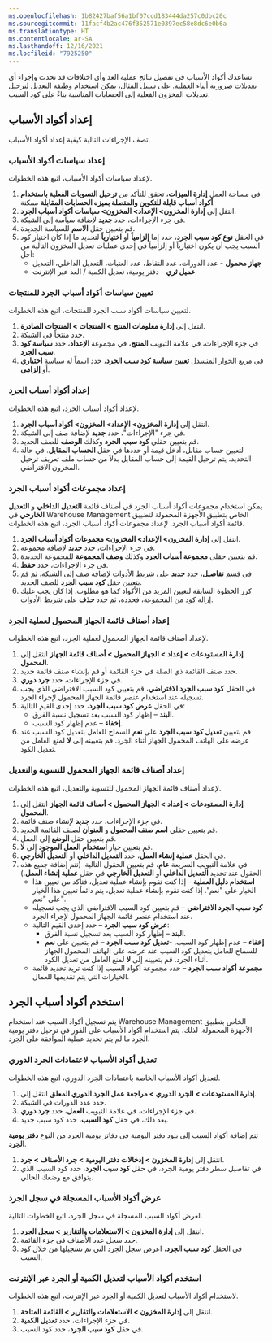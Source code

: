 ```yaml
---
ms.openlocfilehash: 1b82427baf56a1bf07ccd183444da257c0dbc20c
ms.sourcegitcommit: 11facf4b2ac476f352571e0397ec58e8dc6e0b6a
ms.translationtype: HT
ms.contentlocale: ar-SA
ms.lasthandoff: 12/16/2021
ms.locfileid: "7925250"
---
```

تساعدك أكواد الأسباب في تفصيل نتائج عملية العد وأي اختلافات قد تحدث وإجراء أي تعديلات ضرورية أثناء العملية. على سبيل المثال، يمكن استخدام وظيفة التعديل لترحيل تعديلات المخزون الفعلية إلى الحسابات المناسبة بناءً على كود السبب.

## <a name="set-up-reason-codes"></a>إعداد أكواد الأسباب
تصف الإجراءات التالية كيفية إعداد أكواد الأسباب.

### <a name="set-up-reason-code-policies"></a>إعداد سياسات أكواد الأسباب

لإعداد سياسات أكواد الأسباب، اتبع هذه الخطوات.

1.  في مساحة العمل **إدارة الميزات**، تحقق للتأكد من **ترحيل التسويات الفعلية باستخدام أكواد أسباب قابلة للتكوين والمتصلة بميزه الحسابات المقابلة** ممكنة. 
2.  انتقل إلى **إدارة المخزون> الإعداد> المخزون> سياسات أكواد أسباب الجرد**.
3.  في جزء الإجراءات، حدد **جديد** لإضافة سياسة إلى الشبكة.
4.  قم بتعيين حقل **الاسم** للسياسة الجديدة.
5.  في الحقل **نوع كود سبب الجرد**، حدد إما **إلزامياً** أو **اختيارياً** لتحديد ما إذا كان اختيار كود السبب يجب أن يكون اختيارياً أو إلزامياً في إحدى عمليات تعديل المخزون التالية من أجل:
    - **جهاز محمول** - عدد الدورات، عدد النقاط، عدد العتبات، التعديل الداخلي، التعديل
    - **عميل ثري** - دفتر يومية، تعديل الكمية / العد عبر الإنترنت

### <a name="assign-counting-reason-code-policies-to-products"></a>تعيين سياسات أكواد أسباب الجرد للمنتجات

لتعيين سياسات أكواد سبب الجرد للمنتجات، اتبع هذه الخطوات.

1.  انتقل إلى **إدارة معلومات المنتج > المنتجات > المنتجات الصادرة**.
2.  حدد منتجاً في الشبكة.
3.  في جزء الإجراءات، في علامة التبويب **المنتج**، في مجموعة **الإعداد**، حدد **سياسة كود سبب الجرد**. 
4.  في مربع الحوار المنسدل **تعيين سياسة كود سبب الجرد**، حدد اسماً له سياسة **اختياري** أو **إلزامي**.

### <a name="set-up-counting-reason-codes"></a>إعداد أكواد أسباب الجرد

لإعداد أكواد أسباب الجرد، اتبع هذه الخطوات.

1.  انتقل إلى **إدارة المخزون> الإعداد> المخزون> أكواد أسباب الجرد**.
2.  في جزء "الإجراءات"، حدد **جديد** لإضافة صف إلى الشبكة.
3.  قم بتعيين حقلي **كود سبب الجرد** وكذلك **الوصف** للصف الجديد.
4.  لتعيين حساب مقابل، أدخل قيمة أو حددها في حقل **الحساب المقابل**. في حالة التحديد، يتم ترحيل القيمة إلى حساب المقابل بدلاً من حساب ملف تعريف ترحيل المخزون الافتراضي.

### <a name="set-up-counting-reason-code-groups"></a>إعداد مجموعات أكواد أسباب الجرد

يمكن استخدام مجموعات أكواد أسباب الجرد في أصناف قائمة **التعديل الداخلي** و **التعديل الخارجي** في Warehouse Management الخاص بتطبيق الأجهزة المحمولة لتضييق قائمة أكواد أسباب الجرد. لإعداد مجموعات أكواد أسباب الجرد، اتبع هذه الخطوات.

1.  انتقل إلى **إدارة المخزون> الإعداد> المخزون> مجموعات أكواد أسباب الجرد**.
2.  في جزء الإجراءات، حدد **جديد** لإضافة مجموعة.
3.  قم بتعيين حقلي **مجموعة أسباب الجرد** وكذلك **وصف المجموعة** للمجموعة الجديدة.
4.  في جزء الإجراءات، حدد **حفظ**.
5.  في قسم **تفاصيل**، حدد **جديد** على شريط الأدوات لإضافة صف إلى الشبكة. ثم قم بتعيين حقل **كود سبب الجرد** للصف الجديد.
6.  كرر الخطوة السابقة لتعيين المزيد من الأكواد كما هو مطلوب. إذا كان يجب عليك إزالة كود من المجموعة، فحدده، ثم حدد **حذف** على شريط الأدوات.

### <a name="set-up-mobile-device-menu-items-for-a-counting-process"></a>إعداد أصناف قائمة الجهاز المحمول لعملية الجرد

لإعداد أصناف قائمة الجهاز المحمول لعملية الجرد، اتبع هذه الخطوات.


1.  انتقل إلى **‎إدارة المستودعات > إعداد > الجهاز المحمول > أصناف قائمة الجهاز المحمول**.
2.  حدد صنف القائمة ذي الصلة في جزء القائمة أو قم بإنشاء صنف قائمة جديد.
3.  في جزء الإجراءات، حدد **جرد دوري**.
4.  في الحقل **كود سبب الجرد الافتراضي**، قم بتعيين كود السبب الافتراضي الذي يجب تسجيله عند استخدام عنصر قائمة الجهاز المحمول لإجراء الجرد.
5.  في الحقل **عرض كود سبب الجرد**، حدد إحدى القيم التالية:
    - **البند** – إظهار كود السبب بعد تسجيل نسبة الفرق.
    - **إخفاء** – عدم إظهار كود السبب.
6.  قم بتعيين **تعديل كود سبب الجرد** على **نعم** للسماح للعامل بتعديل كود السبب عند عرضه على الهاتف المحمول الجهاز أثناء الجرد. قم بتعيينه إلى **لا** لمنع العامل من تعديل الكود.


### <a name="set-up-mobile-device-menu-items-for-adjustment-in-and-adjustment-out"></a>إعداد أصناف قائمة الجهاز المحمول للتسوية والتعديل
لإعداد أصناف قائمة الجهاز المحمول للتسوية والتعديل، اتبع هذه الخطوات.

1.  انتقل إلى **‎إدارة المستودعات > إعداد > الجهاز المحمول > أصناف قائمة الجهاز المحمول**.
2.  في جزء الإجراءات، حدد **جديد** لإنشاء صنف قائمة.
3.  قم بتعيين حقلي **اسم صنف المحمول** و **العنوان** لصنف القائمة الجديد.
4.  قم بتعيين حقل **الوضع** إلى العمل.
5.  قم بتعيين خيار **‏‫استخدام العمل الموجود‬** إلى **لا**.
6.  في الحقل **عملية إنشاء العمل**، حدد **التعديل الداخلي** أو **التعديل الخارجي**.
7.  في علامة التبويب السريعة **عام**، قم بتعيين الحقول التالية. (تتم إضافة جميع هذه الحقول عند تحديد **التعديل الداخلي** أو **التعديل الخارجي** في حقل **عملية إنشاء العمل**.)
    - **‎استخدام دليل العملية** – إذا كنت تقوم بإنشاء عملية تعديل، فتأكد من تعيين هذا الخيار على "نعم". إذا كنت تقوم بإنشاء عملية تعديل، يتم دائماً تعيين هذا الخيار على "نعم".
    - **كود سبب الجرد الافتراضي** – قم بتعيين كود السبب الافتراضي الذي يجب تسجيله عند استخدام عنصر قائمة الجهاز المحمول لإجراء الجرد.
    - **عرض كود سبب الجرد** – حدد إحدى القيم التالية:
        - **البند** – إظهار كود السبب بعد تسجيل نسبة الفرق.
        - **إخفاء** – عدم إظهار كود السبب.
    -**تعديل كود سبب الجرد** – قم بتعيين على **نعم‏‎** للسماح للعامل بتعديل كود السبب عند عرضه على الهاتف المحمول الجهاز أثناء الجرد. قم بتعيينه إلى **لا** لمنع العامل من تعديل الكود.
    - **مجموعة أكواد سبب الجرد** – حدد مجموعة أكواد السبب إذا كنت تريد تحديد قائمة الخيارات التي يتم تقديمها للعمال.

## <a name="use-counting-reason-codes"></a>استخدم أكواد أسباب الجرد
يتم تسجيل أكواد السبب عند استخدام Warehouse Management الخاص بتطبيق الأجهزة المحمولة. لذلك، يتم استخدام أكواد الأسباب على الفور في ترحيل دفتر يومية الجرد ما لم يتم تحديد عملية الموافقة على الجرد. 

### <a name="modify-reason-codes-for-cycle-count-approvals"></a>تعديل أكواد الأسباب لاعتمادات الجرد الدوري
لتعديل أكواد الأسباب الخاصة باعتمادات الجرد الدوري، اتبع هذه الخطوات.

1.  انتقل إلى **‎إدارة المستودعات > الجرد الدوري > مراجعة عمل الجرد الدوري المعلق**.
2.  حدد عدد الدورات في الشبكة.
3.  في جزء الإجراءات، في علامة التبويب **العمل**، حدد **جرد دوري**. 
4.  بعد ذلك، في حقل **كود السبب**، حدد كود سبب جديد.

تتم إضافة أكواد السبب إلى بنود دفتر اليومية في دفاتر يومية الجرد من النوع **دفتر يومية الجرد**.

1.  انتقل إلى **إدارة المخزون > إدخالات دفتر اليومية > جرد الأصناف > جرد**.
2.  في تفاصيل سطر دفتر يومية الجرد، في حقل **كود سبب الجرد**، حدد كود السبب الذي يتوافق مع وضعك الحالي.

### <a name="view-the-reason-codes-recorded-in-the-counting-history"></a>عرض أكواد الأسباب المسجلة في سجل الجرد 
لعرض أكواد السبب المسجلة في سجل الجرد، اتبع الخطوات التالية.

1.  انتقل إلى **إدارة المخزون > الاستعلامات والتقارير > سجل الجرد**.
2.  حدد سجل عدد الأصناف في جزء القائمة.
3.  في الحقل **كود سبب الجرد**، اعرض سجل الجرد التي تم تسجيلها من خلال كود السبب.

### <a name="use-reason-codes-for-quantity-adjustment-or-online-counting"></a>استخدم أكواد الأسباب لتعديل الكمية أو الجرد عبر الإنترنت 
لاستخدام أكواد الأسباب لتعديل الكمية أو الجرد عبر الإنترنت، اتبع هذه الخطوات.

1.  انتقل إلى **إدارة المخزون > الاستعلامات والتقارير > القائمة المتاحة**.
2.  في جزء الإجراءات، حدد **تعديل الكمية**.
3.  في حقل **كود سبب الجرد**، حدد كود السبب.





